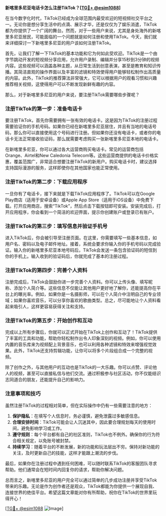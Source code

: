 **新喀里多尼亚电话卡怎么注册TikTok？[[TG💪+ @esim1088](https://t.me/s/esim1088)]**

在当今数字化时代，TikTok已经成为全球范围内最受欢迎的短视频社交平台之一。无论你是想分享生活中的点滴、展示才华，还是仅仅为了娱乐消遣，TikTok都为你提供了一个广阔的舞台。然而，对于一些用户来说，尤其是身处海外的新喀里多尼亚居民，可能面临的一个问题就是如何注册和使用TikTok。今天，我们就来详细探讨一下新喀里多尼亚的用户该如何注册TikTok。

首先，让我们了解一下TikTok的基本功能和它为何如此受欢迎。TikTok是一个由字节跳动开发的短视频分享应用，允许用户录制、编辑并分享15秒到3分钟的视频内容。这些视频可以涵盖各种主题，从日常生活到创意表演，甚至是教育和知识传播。其简洁直观的操作界面以及丰富的滤镜和特效使得用户能够轻松制作出高质量的内容。此外，TikTok的推荐算法非常强大，它可以根据用户的观看习惯和兴趣推荐相关视频，这使得用户可以不断发现新鲜有趣的内容。

那么，对于新喀里多尼亚的用户来说，要注册TikTok需要哪些步骤呢？

### 注册TikTok的第一步：准备电话卡

要注册TikTok，首先你需要拥有一张有效的电话卡。这是因为TikTok的注册过程需要验证你的手机号码。如果你已经在新喀里多尼亚居住，并且有当地的电话号码，那么你可以直接使用这个号码进行注册。但如果你还没有电话卡，或者你的电话卡无法正常接收验证码，那么就需要考虑购买一张新喀里多尼亚本地的电话卡。

在新喀里多尼亚，你可以通过各大运营商购买电话卡。常见的运营商包括Orange、Airtel和New Caledonia Telecom等。这些运营商提供的电话卡价格实惠，覆盖范围广，非常适合想要注册TikTok的新用户。购买电话卡时，建议选择支持国际漫游的服务，这样即使你在其他国家也能正常使用。

### 注册TikTok的第二步：下载应用程序

一旦你有了电话卡，接下来就是下载TikTok应用程序了。TikTok可以在Google Play商店（适用于安卓设备）或Apple App Store（适用于iOS设备）中免费下载。打开应用商店，搜索“TikTok”，然后点击下载按钮即可安装。安装完成后，打开应用程序，你会看到一个简洁的欢迎界面，提示你创建账户或登录已有账户。

### 注册TikTok的第三步：填写信息并验证手机号

进入TikTok后，你会被引导至注册页面。在这里，你需要填写一些基本信息，如用户名、密码以及电子邮件地址。接着，系统会要求你输入你的手机号码以完成验证。输入你的新喀里多尼亚本地号码后，TikTok会发送一条包含验证码的短信到你的手机上。输入收到的验证码后，你就完成了基本的注册过程。

### 注册TikTok的第四步：完善个人资料

注册完成后，TikTok会鼓励你进一步完善个人资料。你可以上传头像、填写昵称、添加个人简介等。这些信息不仅能让其他用户更好地了解你，还能提高你在平台上的曝光率。例如，如果你是一名摄影师，可以在个人简介中注明自己的专业领域；如果你喜欢音乐，可以分享你喜欢的歌曲类型。总之，尽可能地让个人资料看起来吸引人，这样更容易获得关注和支持。

### 注册TikTok的第五步：开始创作和互动

完成以上所有步骤后，你就可以正式开始在TikTok上创作和互动了！TikTok提供了丰富的工具和功能，帮助你轻松制作出令人印象深刻的视频。例如，你可以使用内置的音乐库来为视频配上背景音乐，也可以利用各种滤镜和特效来增强视觉效果。此外，TikTok还支持剪辑功能，让你可以将多个片段组合成一个完整的视频。

除了创作之外，与其他用户的互动也是TikTok的一大乐趣。你可以点赞、评论他人的视频，甚至可以直接私信与他们交流。通过积极参与社区活动，你不仅能结识志同道合的朋友，还能提升自己的影响力。

### 注意事项和技巧

虽然注册TikTok的过程相对简单，但在实际操作中仍有一些需要注意的地方：

1. **保护隐私**：在填写个人信息时，务必谨慎，避免泄露过多敏感信息。
2. **合理安排时间**：TikTok可能会让人沉迷其中，因此要合理规划每天的使用时间，避免影响学习或工作。
3. **遵守规则**：每个平台都有自己的社区准则，TikTok也不例外。确保你的行为符合相关规定，以免账号被封禁。
4. **持续学习**：随着平台的不断发展，新的功能和玩法层出不穷。保持对新功能的关注，及时更新自己的技能，这样才能跟上潮流的步伐。

最后，如果你在注册过程中遇到任何困难，可以随时联系TikTok的客服团队寻求帮助。他们通常会在短时间内回复你的请求，帮助你解决问题。

总而言之，新喀里多尼亚的用户完全可以通过简单的几步成功注册并享受TikTok带来的乐趣。无论是作为创作者还是观众，TikTok都能为你提供一个展现自我、连接世界的绝佳平台。希望这篇文章能对你有所帮助，祝你在TikTok的世界里玩得开心！

[[TG💪+ @esim1088](https://t.me/s/esim1088) ![Image](https://i.postimg.cc/4NQfJmqS/Snipaste-2025-05-13-00-14-12.png)]